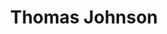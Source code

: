 ---
title: Thomas Johnson
position: Undergraduate Researcher
layout: default
contact:
publications: 
image: /images/user-icon.svg
group: undergrad
year-start: 2010
year-end: 2012
present-position: University of Texas Ph.D. MCB
---